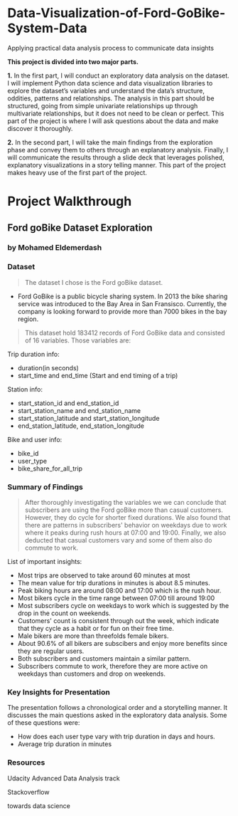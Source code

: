 # Data-Visualization-of-Ford-GoBike-System-Data
Applying practical data analysis process to communicate data insights

**This project is divided into two major parts.**

**1.**
 In the first part, I will conduct an exploratory data analysis on the dataset. I will implement Python data science and data visualization libraries to explore the dataset’s variables and understand the data’s structure, oddities, patterns and relationships. The analysis in this part should be structured, going from simple univariate relationships up through multivariate relationships, but it does not need to be clean or perfect. This part of the project is where I will ask questions about the data and make discover it thoroughly. 

**2.**
 In the second part, I will take the main findings from the exploration phase and convey them to others through an explanatory analysis. Finally, I will communicate the results through a slide deck that leverages polished, explanatory visualizations in a story telling manner. This part of the project makes heavy use of the first part of the project.

# Project Walkthrough

## Ford goBike Dataset Exploration
### by Mohamed Eldemerdash




### Dataset

> The dataset I chose is the Ford goBike dataset.

* Ford GoBike is a public bicycle sharing system. In 2013 the bike sharing service was introduced to the Bay Area in San Fransisco. Currently, the company is looking forward to provide more than 7000 bikes in the bay region.

> This dataset hold 183412 records of Ford GoBike data and consisted of 16 variables.
> Those variables are:

Trip duration info:

* duration(in seconds)
* start_time and end_time (Start and end timing of a trip)

Station info:

* start_station_id and end_station_id
* start_station_name and end_station_name
* start_station_latitude and start_station_longitude
* end_station_latitude, end_station_longitude

Bike and user info:
* bike_id
* user_type
* bike_share_for_all_trip<br>


### Summary of Findings


> After thoroughly investigating the variables we we can conclude that subscribers are using the Ford goBike more than casual customers. However, they do cycle for shorter fixed durations. We also found that there are patterns in subscribers' behavior on weekdays due to work where it peaks during rush hours at 07:00 and 19:00. Finally, we also deducted that casual customers vary and some of them also do commute to work.

List of important insights:
* Most trips are observed to take around 60 minutes at most
* The mean value for trip durations in minutes is about 8.5 minutes.
* Peak biking hours are around 08:00 and 17:00 which is the rush hour.
* Most bikers cycle in the time range between 07:00 till around 19:00
* Most subscribers cycle on weekdays to work which is suggested by the drop in the count on weekends. 
* Customers' count is consistent through out the week, which indicate that they cycle as a habit or for fun on their free time.
* Male bikers are more than threefolds female bikers.
* About 90.6% of all bikers are subscibers and enjoy more benefits since they are regular users.
* Both subscribers and customers maintain a similar pattern.
* Subscribers commute to work, therefore they are more active on weekdays than customers and drop on weekends.

### Key Insights for Presentation

The presentation follows a chronological order and a storytelling manner. It discusses the main questions asked in the exploratory data analysis. Some of these questions were: 
* How does each user type vary with trip duration in days and hours.
* Average trip duration in minutes

### Resources

Udacity Advanced Data Analysis track

Stackoverflow

towards data science
